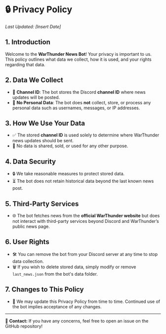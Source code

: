 # 🔒 Privacy Policy

_Last Updated: [Insert Date]_

## 1. Introduction
Welcome to the **WarThunder News Bot**! Your privacy is important to us. This policy outlines what data we collect, how it is used, and your rights regarding that data.

## 2. Data We Collect
- 📂 **Channel ID**: The bot stores the Discord **channel ID** where news updates will be posted.
- 🚫 **No Personal Data**: The bot does **not** collect, store, or process any personal data such as usernames, messages, or IP addresses.

## 3. How We Use Your Data
- ✅ The stored **channel ID** is used solely to determine where WarThunder news updates should be sent.
- 🔄 No data is shared, sold, or used for any other purpose.

## 4. Data Security
- 🔒 We take reasonable measures to protect stored data.
- ⏳ The bot does not retain historical data beyond the last known news post.

## 5. Third-Party Services
- 🌐 The bot fetches news from the **official WarThunder website** but does not interact with third-party services beyond Discord and WarThunder’s public news page.

## 6. User Rights
- 🛠️ You can remove the bot from your Discord server at any time to stop data collection.
- 🗑️ If you wish to delete stored data, simply modify or remove `last_news.json` from the bot's data folder.

## 7. Changes to This Policy
- 📢 We may update this Privacy Policy from time to time. Continued use of the bot implies acceptance of any changes.

---
📧 **Contact:** If you have any concerns, feel free to open an issue on the GitHub repository!
